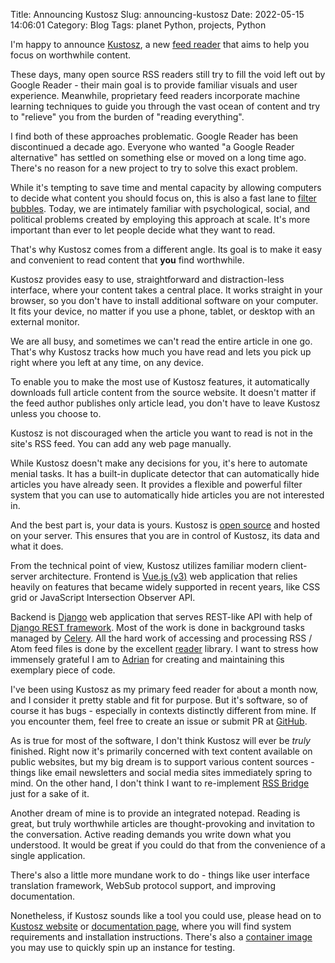 Title: Announcing Kustosz
Slug: announcing-kustosz
Date: 2022-05-15 14:06:01
Category: Blog
Tags: planet Python, projects, Python

I'm happy to announce [Kustosz](https://www.kustosz.org/), a new [feed reader](https://en.wikipedia.org/wiki/News_aggregator) that aims to help you focus on worthwhile content.

<!-- more -->

These days, many open source RSS readers still try to fill the void left out by Google Reader - their main goal is to provide familiar visuals and user experience. Meanwhile, proprietary feed readers incorporate machine learning techniques to guide you through the vast ocean of content and try to "relieve" you from the burden of "reading everything".

I find both of these approaches problematic. Google Reader has been discontinued a decade ago. Everyone who wanted "a Google Reader alternative" has settled on something else or moved on a long time ago. There's no reason for a new project to try to solve this exact problem.

While it's tempting to save time and mental capacity by allowing computers to decide what content you should focus on, this is also a fast lane to [filter bubbles](https://en.wikipedia.org/wiki/Filter_bubble). Today, we are intimately familiar with psychological, social, and political problems created by employing this approach at scale. It's more important than ever to let people decide what they want to read.

That's why Kustosz comes from a different angle. Its goal is to make it easy and convenient to read content that **you** find worthwhile.

Kustosz provides easy to use, straightforward and distraction-less interface, where your content takes a central place. It works straight in your browser, so you don't have to install additional software on your computer. It fits your device, no matter if you use a phone, tablet, or desktop with an external monitor.

We are all busy, and sometimes we can't read the entire article in one go. That's why Kustosz tracks how much you have read and lets you pick up right where you left at any time, on any device.

To enable you to make the most use of Kustosz features, it automatically downloads full article content from the source website. It doesn't matter if the feed author publishes only article lead, you don't have to leave Kustosz unless you choose to.

Kustosz is not discouraged when the article you want to read is not in the site's RSS feed. You can add any web page manually.

While Kustosz doesn't make any decisions for you, it's here to automate menial tasks. It has a built-in duplicate detector that can automatically hide articles you have already seen. It provides a flexible and powerful filter system that you can use to automatically hide articles you are not interested in.

And the best part is, your data is yours. Kustosz is [open source](https://github.com/KustoszApp) and hosted on your server. This ensures that you are in control of Kustosz, its data and what it does.

From the technical point of view, Kustosz utilizes familiar modern client-server architecture. Frontend is [Vue.js (v3)](https://vuejs.org/) web application that relies heavily on features that became widely supported in recent years, like CSS grid or JavaScript Intersection Observer API.

Backend is [Django](https://www.djangoproject.com/) web application that serves REST-like API with help of [Django REST framework](https://www.django-rest-framework.org/). Most of the work is done in background tasks managed by [Celery](https://docs.celeryq.dev/). All the hard work of accessing and processing RSS / Atom feed files is done by the excellent [reader](https://github.com/lemon24/reader) library. I want to stress how immensely grateful I am to [Adrian](https://death.andgravity.com/) for creating and maintaining this exemplary piece of code.

I've been using Kustosz as my primary feed reader for about a month now, and I consider it pretty stable and fit for purpose. But it's software, so of course it has bugs - especially in contexts distinctly different from mine. If you encounter them, feel free to create an issue or submit PR at [GitHub](https://github.com/KustoszApp).

As is true for most of the software, I don't think Kustosz will ever be *truly* finished. Right now it's primarily concerned with text content available on public websites, but my big dream is to support various content sources - things like email newsletters and social media sites immediately spring to mind. On the other hand, I don't think I want to re-implement [RSS Bridge](https://github.com/RSS-Bridge/rss-bridge) just for a sake of it.

Another dream of mine is to provide an integrated notepad. Reading is great, but truly worthwhile articles are thought-provoking and invitation to the conversation. Active reading demands you write down what you understood. It would be great if you could do that from the convenience of a single application.

There's also a little more mundane work to do - things like user interface translation framework, WebSub protocol support, and improving documentation.

Nonetheless, if Kustosz sounds like a tool you could use, please head on to [Kustosz website](https://www.kustosz.org/) or [documentation page](https://docs.kustosz.org/en/stable/), where you will find system requirements and installation instructions. There's also a [container image](https://docs.kustosz.org/en/stable/installation.html#trying-it-out) you may use to quickly spin up an instance for testing.

